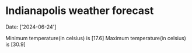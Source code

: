 # Indianapolis weather forecast 
Date: ['2024-06-24'] 

Minimum temperature(in celsius) is [17.6] 
Maximum temperature(in celsius) is [30.9]